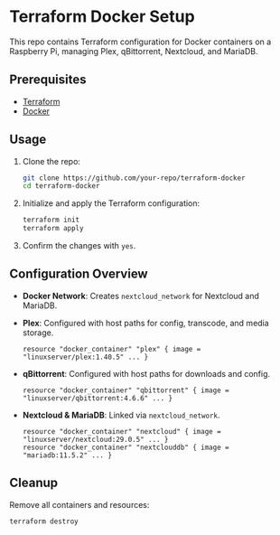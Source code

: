 # Terraform Docker Setup

This repo contains Terraform configuration for Docker containers on a Raspberry Pi, managing Plex, qBittorrent, Nextcloud, and MariaDB.

## Prerequisites

- [Terraform](https://www.terraform.io/downloads.html)
- [Docker](https://docs.docker.com/engine/install/)

## Usage

1. Clone the repo:
    ```bash
    git clone https://github.com/your-repo/terraform-docker
    cd terraform-docker
    ```

2. Initialize and apply the Terraform configuration:
    ```bash
    terraform init
    terraform apply
    ```

3. Confirm the changes with `yes`.

## Configuration Overview

- **Docker Network**: Creates `nextcloud_network` for Nextcloud and MariaDB.

- **Plex**: Configured with host paths for config, transcode, and media storage.
    ```hcl
    resource "docker_container" "plex" { image = "linuxserver/plex:1.40.5" ... }
    ```

- **qBittorrent**: Configured with host paths for downloads and config.
    ```hcl
    resource "docker_container" "qbittorrent" { image = "linuxserver/qbittorrent:4.6.6" ... }
    ```

- **Nextcloud & MariaDB**: Linked via `nextcloud_network`.
    ```hcl
    resource "docker_container" "nextcloud" { image = "linuxserver/nextcloud:29.0.5" ... }
    resource "docker_container" "nextclouddb" { image = "mariadb:11.5.2" ... }
    ```

## Cleanup

Remove all containers and resources:
```bash
terraform destroy
```